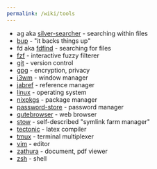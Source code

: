 ```yaml
---
permalink: /wiki/tools
---
```


* ag aka [silver-searcher](https://geoff.greer.fm/ag/) - searching within files
* [bup](https://bup.github.io/) - "it backs things up"
* fd aka [fdfind](https://github.com/sharkdp/fd) - searching for files
* [fzf](https://github.com/junegunn/fzf) - interactive fuzzy filterer
* [git](https://git-scm.com/) - version control
* [gpg](https://gnupg.org/) - encryption, privacy
* [i3wm](https://i3wm.org/) - window manager
* [jabref](https://www.jabref.org/) - reference manager
* [linux](https://kernel.org/) - operating system
* [nixpkgs](https://nixos.org/) - package manager
* [password-store](https://www.passwordstore.org/) - password manager
* [qutebrowser](https://qutebrowser.org/) - web browser
* [stow](https://www.gnu.org/software/stow/) - self-described "symlink farm manager"
* [tectonic](https://tectonic-typesetting.github.io/) - latex compiler
* [tmux](https://github.com/tmux/tmux/wiki) - terminal multiplexer
* [vim](https://www.vim.org/) - editor
* [zathura](https://pwmt.org/projects/zathura/) - document, pdf viewer
* [zsh](https://www.zsh.org/) - shell

